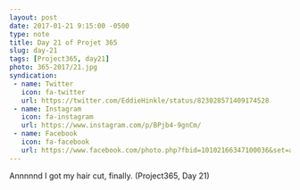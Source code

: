 ```yaml
---
layout: post
date: 2017-01-21 9:15:00 -0500
type: note
title: Day 21 of Projet 365
slug: day-21
tags: [Project365, day21]
photo: 365-2017/21.jpg
syndication:
 - name: Twitter
   icon: fa-twitter
   url: https://twitter.com/EddieHinkle/status/823028571409174528
 - name: Instagram
   icon: fa-instagram
   url: https://www.instagram.com/p/BPjb4-9gnCm/
 - name: Facebook
   icon: fa-facebook
   url: https://www.facebook.com/photo.php?fbid=10102166347100036&set=a.10102131355967546.1073741838.19506647
---
```

Annnnnd I got my hair cut, finally. (Project365, Day 21)